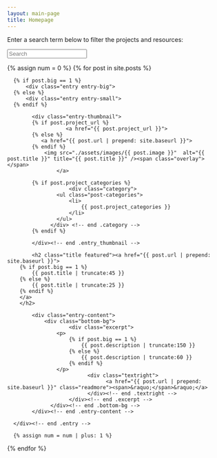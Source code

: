 ```yaml
---
layout: main-page
title: Homepage
---
```



<p class="whitetext">Enter a search term below to filter the projects and resources:<p>
<p><input type="text" class="quicksearch" placeholder="Search" /></p>

<div class="grid">
 {% assign num = 0 %}
  {% for post in site.posts %}

      {% if post.big == 1 %}
          <div class="entry entry-big">
      {% else %}
          <div class="entry entry-small">
      {% endif %}

  			<div class="entry-thumbnail">
            {% if post.project_url %}
    				   <a href="{{ post.project_url }}">
            {% else %}
               <a href="{{ post.url | prepend: site.baseurl }}">
            {% endif %}
                <img src="./assets/images/{{ post.image }}"  alt="{{ post.title }}" title="{{ post.title }}" /><span class="overlay"></span>
    				</a>

            {% if post.project_categories %}
          				<div class="category">
                    <ul class="post-categories">
                        <li>
                            {{ post.project_categories }}
                        </li>
                    </ul>
                  </div> <!-- end .category -->
            {% endif %}

  			</div><!-- end .entry_thumbnail -->

  			<h2 class="title featured"><a href="{{ post.url | prepend: site.baseurl }}">
        {% if post.big == 1 %}
            {{ post.title | truncate:45 }}
        {% else %}
            {{ post.title | truncate:25 }}
        {% endif %}
        </a>
        </h2>

  			<div class="entry-content">
  			    <div class="bottom-bg">
  					    <div class="excerpt">        
                    <p>
                        {% if post.big == 1 %}
                            {{ post.description | truncate:150 }}
                        {% else %}
                            {{ post.description | truncate:60 }}
                        {% endif %}
                    </p>
  						      <div class="textright">
  							        <a href="{{ post.url | prepend: site.baseurl }}" class="readmore"><span>&raquo;</span>&raquo;</a>
  						      </div><!-- end .textright -->
  					    </div><!-- end .excerpt -->
  				  </div><!-- end .bottom-bg -->
  			</div><!-- end .entry-content -->

      </div><!-- end .entry -->

      {% assign num = num | plus: 1 %}
  {% endfor %}
</div>

<script type="text/javascript">
// quick search regex
var qsRegex;
// init Isotope
var $grid = jQuery('.grid').isotope({
  itemSelector: '.entry',
  layoutMode: 'masonry',
  masonry: {
    columnWidth: 236,
    gutter: 8
  },
  filter: function() {
    return qsRegex ? jQuery(this).text().match( qsRegex ) : true;
  }
});
// use value of search field to filter
var $quicksearch = jQuery('.quicksearch').keyup( debounce( function() {
  qsRegex = new RegExp( $quicksearch.val(), 'gi' );
  $grid.isotope();
}, 200 ) );
// debounce so filtering doesn't happen every millisecond
function debounce( fn, threshold ) {
  var timeout;
  return function debounced() {
    if ( timeout ) {
      clearTimeout( timeout );
    }
    function delayed() {
      fn();
      timeout = null;
    }
    timeout = setTimeout( delayed, threshold || 100 );
  }
}

</script>
